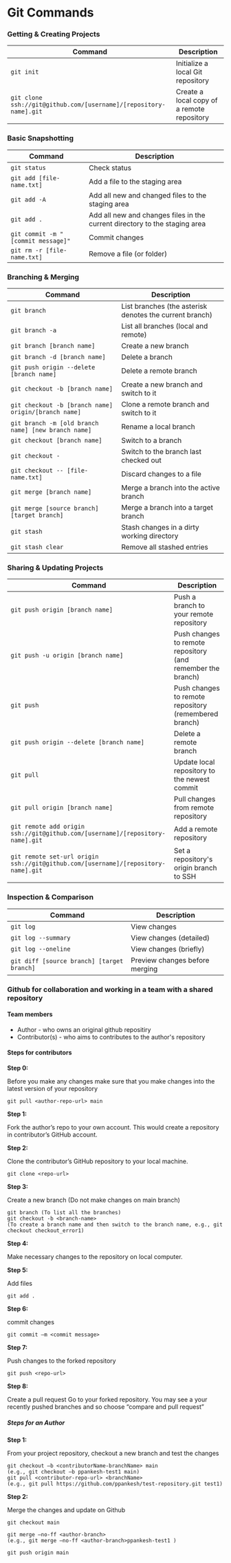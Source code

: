 # Git Commands

### Getting & Creating Projects

| Command                                                           | Description                                |
| ----------------------------------------------------------------- | ------------------------------------------ |
| `git init`                                                        | Initialize a local Git repository          |
| `git clone ssh://git@github.com/[username]/[repository-name].git` | Create a local copy of a remote repository |

### Basic Snapshotting

| Command                            | Description                                                                |
| ---------------------------------- | -------------------------------------------------------------------------- |
| `git status`                       | Check status                                                               |
| `git add [file-name.txt]`          | Add a file to the staging area                                             |
| `git add -A`                       | Add all new and changed files to the staging area                          |
| `git add . `                       | Add all new and changes files in the current directory to the staging area |
| `git commit -m "[commit message]"` | Commit changes                                                             |
| `git rm -r [file-name.txt]`        | Remove a file (or folder)                                                  |

### Branching & Merging

| Command                                              | Description                                             |
| ---------------------------------------------------- | ------------------------------------------------------- |
| `git branch`                                         | List branches (the asterisk denotes the current branch) |
| `git branch -a`                                      | List all branches (local and remote)                    |
| `git branch [branch name]`                           | Create a new branch                                     |
| `git branch -d [branch name]`                        | Delete a branch                                         |
| `git push origin --delete [branch name]`             | Delete a remote branch                                  |
| `git checkout -b [branch name]`                      | Create a new branch and switch to it                    |
| `git checkout -b [branch name] origin/[branch name]` | Clone a remote branch and switch to it                  |
| `git branch -m [old branch name] [new branch name]`  | Rename a local branch                                   |
| `git checkout [branch name]`                         | Switch to a branch                                      |
| `git checkout -`                                     | Switch to the branch last checked out                   |
| `git checkout -- [file-name.txt]`                    | Discard changes to a file                               |
| `git merge [branch name]`                            | Merge a branch into the active branch                   |
| `git merge [source branch] [target branch]`          | Merge a branch into a target branch                     |
| `git stash`                                          | Stash changes in a dirty working directory              |
| `git stash clear`                                    | Remove all stashed entries                              |

### Sharing & Updating Projects

| Command                                                                           | Description                                                 |
| --------------------------------------------------------------------------------- | ----------------------------------------------------------- |
| `git push origin [branch name]`                                                   | Push a branch to your remote repository                     |
| `git push -u origin [branch name]`                                                | Push changes to remote repository (and remember the branch) |
| `git push`                                                                        | Push changes to remote repository (remembered branch)       |
| `git push origin --delete [branch name]`                                          | Delete a remote branch                                      |
| `git pull`                                                                        | Update local repository to the newest commit                |
| `git pull origin [branch name]`                                                   | Pull changes from remote repository                         |
| `git remote add origin ssh://git@github.com/[username]/[repository-name].git`     | Add a remote repository                                     |
| `git remote set-url origin ssh://git@github.com/[username]/[repository-name].git` | Set a repository's origin branch to SSH                     |

### Inspection & Comparison

| Command                                    | Description                    |
| ------------------------------------------ | ------------------------------ |
| `git log`                                  | View changes                   |
| `git log --summary`                        | View changes (detailed)        |
| `git log --oneline`                        | View changes (briefly)         |
| `git diff [source branch] [target branch]` | Preview changes before merging |

### Github for collaboration and working in a team with a shared repository

#### Team members

- Author - who owns an original github repositiry
- Contributor(s) - who aims to contributes to the author's repository

#### Steps for contributors

**Step 0:**

Before you make any changes make sure that you make changes into the latest version of your repository

```
git pull <author-repo-url> main
```

**Step 1:**

Fork the author’s repo to your own account.
This would create a repository in contributor’s GitHub account.

**Step 2:**

Clone the contributor’s GitHub repository to your local machine.

```
git clone <repo-url>
```

**Step 3:**

Create a new branch (Do not make changes on main branch)

```
git branch (To list all the branches)
git checkout -b <branch-name>
(To create a branch name and then switch to the branch name, e.g., git checkout checkout_error1)
```

**Step 4:**

Make necessary changes to the repository on local computer.

**Step 5:**

Add files

```
git add .
```

**Step 6:**

commit changes

```
git commit –m <commit message>
```

**Step 7:**

Push changes to the forked repository

```
git push <repo-url>
```

**Step 8:**

Create a pull request
Go to your forked repository. You may see a your recently pushed branches and so choose “compare and pull request”

##### Steps for an Author

**Step 1:**

From your project repository, checkout a new branch and test the changes

```
git checkout –b <contributorName-branchName> main
(e.g., git checkout –b ppankesh-test1 main)
git pull <contributor-repo-url> <branchName>
(e.g., git pull https://github.com/ppankesh/test-repository.git test1)
```

**Step 2:**

Merge the changes and update on Github

```
git checkout main

git merge –no-ff <author-branch>
(e.g., git merge –no-ff <author-branch>ppankesh-test1 )

git push origin main

```
